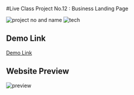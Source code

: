 #Live Class Project No.12 : Business Landing Page

![project no and name](https://img.shields.io/badge/Live%20Class%20Project%20No.12-Business%20Landing%20Page-yellowgreen) ![tech](https://img.shields.io/badge/Technologies-HTML%2FCSS-yellow)

## Demo Link

[Demo Link](https://businesslandingpage12thproject.netlify.app/)

## Website Preview

![preview](./images/screencapture-businesslandingpage12thproject-netlify-app-2022-09-04-21_34_28.png)
